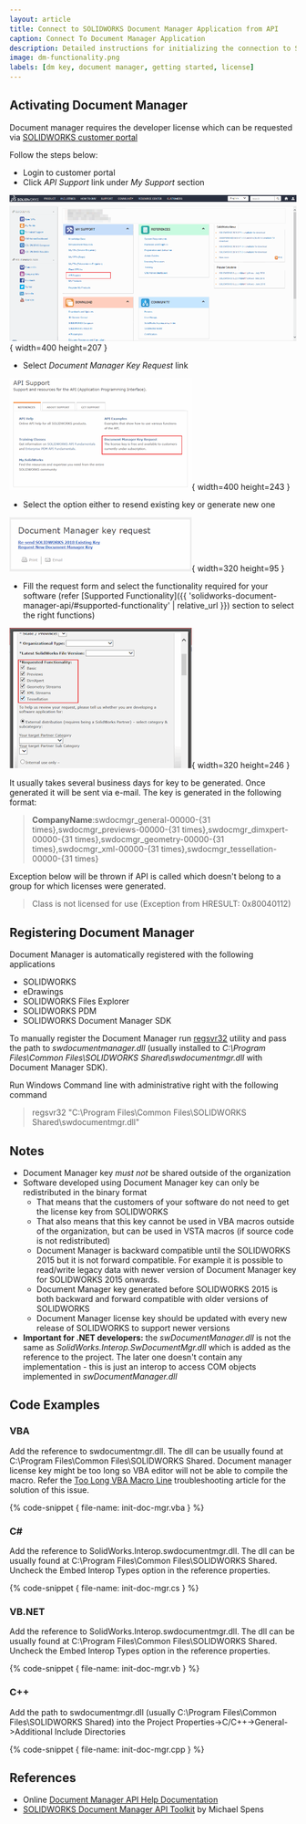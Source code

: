 ```yaml
---
layout: article
title: Connect to SOLIDWORKS Document Manager Application from API
caption: Connect To Document Manager Application
description: Detailed instructions for initializing the connection to SOLIDWORKS Document Manager library
image: dm-functionality.png
labels: [dm key, document manager, getting started, license]
---
```

## Activating Document Manager

Document manager requires the developer license which can be requested via [SOLIDWORKS customer portal](https://customerportal.solidworks.com/)  

Follow the steps below:

* Login to customer portal
* Click *API Support* link under *My Support* section

![Customer Portal Dashboard](custom-portal-dashboard.png){ width=400 height=207 }

* Select *Document Manager Key Request* link

![Document Manager Key Request link](doc-mgr-key-request.png){ width=400 height=243 }

* Select the option either to resend existing key or generate new one

![Options for Document Manager Key](doc-mgr-key-options.png){ width=320 height=95 }

* Fill the request form and select the functionality required for your software (refer [Supported Functionality]({{ 'solidworks-document-manager-api/#supported-functionality' | relative_url }}) section to select the right functions)

![Document Manager supported functionality](dm-functionality.png){ width=320 height=246 }

It usually takes several business days for key to be generated. Once generated it will be sent via e-mail.
The key is generated in the following format:

> **CompanyName**:swdocmgr_general-00000-{31 times},swdocmgr_previews-00000-{31 times},swdocmgr_dimxpert-00000-{31 times},swdocmgr_geometry-00000-{31 times},swdocmgr_xml-00000-{31 times},swdocmgr_tessellation-00000-{31 times}  

Exception below will be thrown if API is called which doesn't belong to a group for which licenses were generated.  

> Class is not licensed for use (Exception from HRESULT: 0x80040112)

## Registering Document Manager

Document Manager is automatically registered with the following applications
  * SOLIDWORKS
  * eDrawings
  * SOLIDWORKS Files Explorer
  * SOLIDWORKS PDM
  * SOLIDWORKS Document Manager SDK

To manually register the Document Manager run [regsvr32](https://en.wikipedia.org/wiki/Regsvr32) utility and pass the path to *swdocumentmanager.dll* (usually installed to *C:\Program Files\Common Files\SOLIDWORKS Shared\swdocumentmgr.dll* with Document Manager SDK).

Run Windows Command line with administrative right with the following command

> regsvr32 "C:\Program Files\Common Files\SOLIDWORKS Shared\swdocumentmgr.dll"

## Notes
 
* Document Manager key *must not* be shared outside of the organization
* Software developed using Document Manager key can only be redistributed in the binary format
	* That means that the customers of your software do not need to get the license key from SOLIDWORKS
    * That also means that this key cannot be used in VBA macros outside of the organization, but can be used in VSTA macros (if source code is not redistributed)
	* Document Manager is backward compatible until the SOLIDWORKS 2015 but it is not forward compatible.
	For example it is possible to read/write legacy data with newer version of Document Manager key for SOLIDWORKS 2015 onwards.
	* Document Manager key generated before SOLIDWORKS 2015 is both backward and forward compatible with older versions of SOLIDWORKS
	* Document Manager license key should be updated with every new release of SOLIDWORKS to support newer versions
* **Important for .NET developers:** the *swDocumentManager.dll* is not the same as *SolidWorks.Interop.SwDocumentMgr.dll* which is added as the reference to the project.
	The later one doesn't contain any implementation - this is just an interop to access COM objects implemented in *swDocumentManager.dll*

## Code Examples

### VBA

Add the reference to swdocumentmgr.dll. The dll can be usually found at C:\Program Files\Common Files\SOLIDWORKS Shared. Document manager license key might be too long so VBA editor will not be able to compile the macro. Refer the [Too Long VBA Macro Line](/solidworks-api/troubleshooting/macros/too-long-vba-macro-line/) troubleshooting article for the solution of this issue.

{% code-snippet { file-name: init-doc-mgr.vba } %}

### C#

Add the reference to SolidWorks.Interop.swdocumentmgr.dll. The dll can be usually found at C:\Program Files\Common Files\SOLIDWORKS Shared.
Uncheck the Embed Interop Types option in the reference properties.

{% code-snippet { file-name: init-doc-mgr.cs } %}

### VB.NET

Add the reference to SolidWorks.Interop.swdocumentmgr.dll. The dll can be usually found at C:\Program Files\Common Files\SOLIDWORKS Shared.
Uncheck the Embed Interop Types option in the reference properties.

{% code-snippet { file-name: init-doc-mgr.vb } %}

### C++

Add the path to swdocumentmgr.dll (usually C:\Program Files\Common Files\SOLIDWORKS Shared) into the Project Properties->C/C++->General->Additional Include Directories

{% code-snippet { file-name: init-doc-mgr.cpp } %}

## References

* Online [Document Manager API Help Documentation](http://help.solidworks.com/2017/English/api/SWHelp_List.html?id=69d4ac3ff991425e980510fe49f75719#Pg0&ProductType=&ProductName=)
* [SOLIDWORKS Document Manager API Toolkit](http://www.solidapi.com/2016/01/solidworks-document-manager-api-toolkit_26.html) by Michael Spens